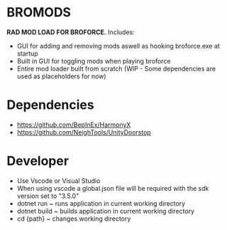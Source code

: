 # BROMODS
**RAD MOD LOAD FOR BROFORCE.**
Includes:
- GUI for adding and removing mods aswell as hooking broforce.exe at startup
- Built in GUI for toggling mods when playing broforce
- Entire mod loader built from scratch (WIP - Some dependencies are used as placeholders for now)

# Dependencies
- https://github.com/BepInEx/HarmonyX
- https://github.com/NeighTools/UnityDoorstop

# Developer
- Use Vscode or Visual Studio
- When using vscode a global.json file will be required with the sdk version set to "3.5.0"
- dotnet run ~ runs application in current working directory
- dotnet build ~ builds application in current working directory
- cd {path} ~ changes working directory
